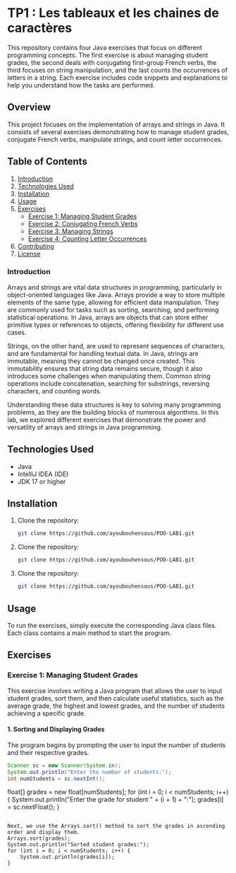 # TP1 : Les tableaux et les chaines de caractères

This repository contains four Java exercises that focus on different programming concepts. The first exercise is about managing student grades, the second deals with conjugating first-group French verbs, the third focuses on string manipulation, and the last counts the occurrences of letters in a string. Each exercise includes code snippets and explanations to help you understand how the tasks are performed.


## Overview
This project focuses on the implementation of arrays and strings in Java. It consists of several exercises demonstrating how to manage student grades, conjugate French verbs, manipulate strings, and count letter occurrences. 

## Table of Contents
1. [Introduction](#introduction)
2. [Technologies Used](#technologies-used)
3. [Installation](#installation)
4. [Usage](#usage)
5. [Exercises](#exercises)
   - [Exercise 1: Managing Student Grades](#exercise-1-managing-student-grades)
   - [Exercise 2: Conjugating French Verbs](#exercise-2-conjugating-french-verbs)
   - [Exercise 3: Managing Strings](#exercise-3-managing-strings)
   - [Exercise 4: Counting Letter Occurrences](#exercise-4-counting-letter-occurrences)
6. [Contributing](#contributing)
7. [License](#license)

### Introduction

Arrays and strings are vital data structures in programming, particularly in object-oriented languages like Java. Arrays provide a way to store multiple elements of the same type, allowing for efficient data manipulation. They are commonly used for tasks such as sorting, searching, and performing statistical operations. In Java, arrays are objects that can store either primitive types or references to objects, offering flexibility for different use cases.

Strings, on the other hand, are used to represent sequences of characters, and are fundamental for handling textual data. In Java, strings are immutable, meaning they cannot be changed once created. This immutability ensures that string data remains secure, though it also introduces some challenges when manipulating them. Common string operations include concatenation, searching for substrings, reversing characters, and counting words.

Understanding these data structures is key to solving many programming problems, as they are the building blocks of numerous algorithms. In this lab, we explored different exercises that demonstrate the power and versatility of arrays and strings in Java programming.

 ## Technologies Used
- Java
- IntelliJ IDEA (IDE)
- JDK 17 or higher

## Installation
1. Clone the repository:
   ```bash
   git clone https://github.com/ayoubouhensous/POO-LAB1.git
2. Clone the repository:
   ```bash
   git clone https://github.com/ayoubouhensous/POO-LAB1.git
3. Clone the repository:
   ```bash
   git clone https://github.com/ayoubouhensous/POO-LAB1.git


## Usage
To run the exercises, simply execute the corresponding Java class files. Each class contains a main method to start the program.


## Exercises

### Exercise 1: Managing Student Grades  
This exercise involves writing a Java program that allows the user to input student grades, sort them, and then calculate useful statistics, such as the average grade, the highest and lowest grades, and the number of students achieving a specific grade.

#### 1. Sorting and Displaying Grades  
The program begins by prompting the user to input the number of students and their respective grades.
```java
Scanner sc = new Scanner(System.in);
System.out.println("Enter the number of students:");
int numStudents = sc.nextInt();
```
float[] grades = new float[numStudents];
for (int i = 0; i < numStudents; i++) {
    System.out.println("Enter the grade for student " + (i + 1) + ":");
    grades[i] = sc.nextFloat();
}
```

Next, we use the Arrays.sort() method to sort the grades in ascending order and display them.
Arrays.sort(grades);
System.out.println("Sorted student grades:");
for (int i = 0; i < numStudents; i++) {
    System.out.println(grades[i]);
}

